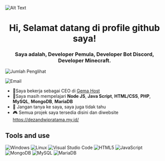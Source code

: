 ![Alt Text](https://i.imgur.com/VHp4G3w.png)

<div align="center">
  <h1>Hi, Selamat datang di profile github saya!</h1>
</div>
</div>
<div align="center">
  <h3>Saya adalah, Developer Pemula, Developer Bot Discord, Developer Minecraft.</h3>
</div>

![Jumlah Penglihat](https://komarev.com/ghpvc/?username=D3terjenn&label=Profile%20views&color=0e75b6&style=flat)

![Email](https://img.shields.io/badge/Gmail-contactgemahost%40gmail.com-0e75b6?logo=gmail&logoColor=white&style=flat)

- 📝Saya bekerja sebagai CEO di [Gema Host](https://discord.gemahost.my.id/)
- 📡Saya masih mempelajari **Node JS**, **Java Script**, **HTML/CSS**, **PHP**, **MySQL**, **MongoDB**, **MariaDB**
- 💬 Jangan tanya ke saya, saya juga tidak tahu
- 🎮 Semua projek saya tersedia disini dan diwebsite https://dezandwipratama.my.id/

## Tools and use
![Windows](https://img.shields.io/badge/Windows-0078D6?style=for-the-badge&logo=windows&logoColor=white)
![Linux](https://img.shields.io/badge/Linux-3979E0?style=for-the-badge&logo=linux&logoColor=white)
![Visual Studio Code](https://img.shields.io/badge/Visual_Studio_Code-0078D4?style=for-the-badge&logo=visual-studio-code&logoColor=white)
![HTML5](https://img.shields.io/badge/HTML5-E34F26?style=for-the-badge&logo=html5&logoColor=white)
![JavaScript](https://img.shields.io/badge/JavaScript-F7DF1E?style=for-the-badge&logo=javascript&logoColor=black)
![MongoDB](https://img.shields.io/badge/MongoDB-4EA94B?style=for-the-badge&logo=mongodb&logoColor=white)
![MySQL](https://img.shields.io/badge/MySQL-4479A1?style=for-the-badge&logo=mysql&logoColor=white)
![MariaDB](https://img.shields.io/badge/MariaDB-003545?style=for-the-badge&logo=mariadb&logoColor=white)
